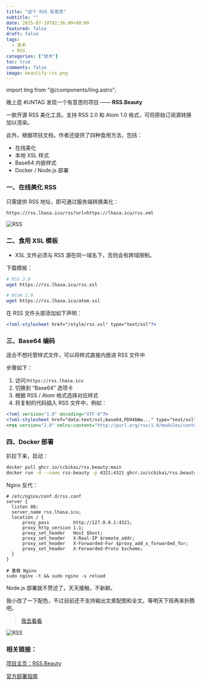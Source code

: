 ```yaml
---
title: "这个 RSS 有意思"
subtitle: ""
date: 2025-07-10T02:26:00+08:00
featured: false
draft: false
tags:
  - 技术
  - RSS
categories: ["技术"]
toc: true
comments: false
image: beautify-rss.png
---
```

import Img from "@/components/Img.astro";

晚上逛 #UNTAG 发现一个有意思的项目 —— **RSS.Beauty**

一款开源 RSS 美化工具。支持 RSS 2.0 和 Atom 1.0 格式，可将原始订阅源转换加以渲染。

此外，根据项目文档，作者还提供了四种食用方法，包括：

 - 在线美化
 - 本地 XSL 样式
 - Base64 内嵌样式
 - Docker / Node.js 部署

### 一、在线美化 RSS

只需提供 RSS 地址，即可通过服务端转换美化：

```bash
https://rss.lhasa.icu/rss?url=https://lhasa.icu/rss.xml
```
<Img 
  src="8143415125aab.png"
  alt="RSS"
  exif={false}
  caption={false}
/>

### 二、食用 XSL 模板

 * XSL 文件必须与 RSS 源在同一域名下，否则会有跨域限制。

下载模板：

```bash
# RSS 2.0
wget https://rss.lhasa.icu/rss.xsl

# Atom 1.0
wget https://rss.lhasa.icu/atom.xsl
```

在 RSS 文件头部添加如下声明：

```xml
<?xml-stylesheet href="/style/rss.xsl" type="text/xsl"?>
```

### 三、Base64 编码

适合不想托管样式文件，可以将样式直接内嵌进 RSS 文件中

步骤如下：

1. 访问:`https://rss.lhasa.icu`
2. 切换到 “Base64” 选项卡
3. 根据 RSS / Atom 格式选择对应样式
4. 将复制的代码插入 RSS 文件中，例如：

```xml
<?xml version="1.0" encoding="UTF-8"?>
<?xml-stylesheet href="data:text/xsl;base64,PD94bWw..." type="text/xsl"?>
<rss version="2.0" xmlns:content="http://purl.org/rss/1.0/modules/content/">
```

### 四、Docker 部署

扒拉下来，启动：

```bash
docker pull ghcr.io/ccbikai/rss.beauty:main
docker run -d --name rss-beauty -p 4321:4321 ghcr.io/ccbikai/rss.beauty:main
```

Nginx 反代：

```nginx
# /etc/nginx/conf.d/rss.conf
server {
  listen 80;
  server_name rss.lhasa.icu;
  location / {
      proxy_pass         http://127.0.0.1:4321;
      proxy_http_version 1.1;
      proxy_set_header   Host $host;
      proxy_set_header   X-Real-IP $remote_addr;
      proxy_set_header   X-Forwarded-For $proxy_add_x_forwarded_for;
      proxy_set_header   X-Forwarded-Proto $scheme;
  }
}

# 重载 Nginx
sudo nginx -t && sudo nginx -s reload
```
Node.js 部署就不赘述了，天天接触，不新鲜。

我小改了一下配色，不过目前还不支持输出文章配图和全文。等明天下班再来折腾吧。

> [我去看看](https://lhasa.icu/rss.xml)

<Img 
  src="1752084104213.jpg"
  alt="RSS"
  exif={false}
  caption={false}
/>

### 相关链接：

[项目主页：RSS.Beauty](https://github.com/ccbikai/rss.beauty)

[官方部署指南](https://github.com/ccbikai/RSS.Beauty/blob/main/docs/deployment-guide.md)